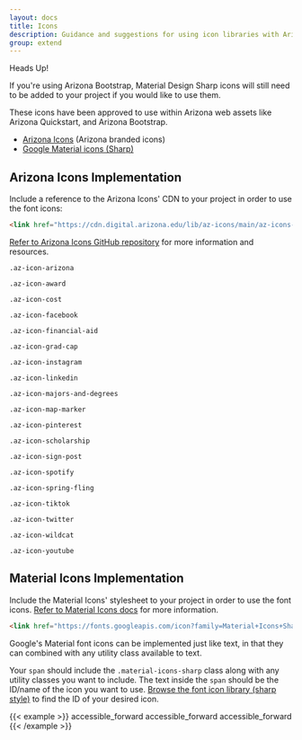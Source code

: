 ```yaml
---
layout: docs
title: Icons
description: Guidance and suggestions for using icon libraries with Arizona Bootstrap.
group: extend
---
```


<div class="alert alert-warning" role="alert">
  <p class="h4 alert-heading">Heads Up!</p>
  If you're using Arizona Bootstrap, Material Design Sharp icons will still need
  to be added to your project if you would like to use them.
</div>

These icons have been approved to use within Arizona web assets like Arizona
Quickstart, and Arizona Bootstrap.

- [Arizona Icons](https://github.com/az-digital/az-icons) (Arizona branded icons)
- [Google Material icons (Sharp)](https://material.io/resources/icons/?style=sharp)

## Arizona Icons Implementation

Include a reference to the Arizona Icons' CDN to your project in order to use the font icons:

```html
<link href="https://cdn.digital.arizona.edu/lib/az-icons/main/az-icons-styles.css rel="stylesheet">
```

[Refer to Arizona Icons GitHub repository](https://github.com/az-digital/az-icons) for more information and resources.

<div class="row">
  <div class="col-4 col-md-3 col-sm-1">
    <div class="well text-center mb-4">
      <p class="text-size-h2"><i class="az-icon-arizona"></i></p>
      <div class="small">
        <p><code class="text-blue">.az-icon-arizona</code></p>
      </div>
    </div>
  </div>
  <div class="col-4 col-md-3 col-sm-1">
    <div class="well text-center mb-4">
      <p class="text-size-h2"><i class="az-icon-award"></i></p>
      <div class="small">
        <p><code class="text-blue">.az-icon-award</code></p>
      </div>
    </div>
  </div>
  <div class="col-4 col-md-3 col-sm-1">
    <div class="well text-center mb-4">
      <p class="text-size-h2"><i class="az-icon-cost"></i></p>
      <div class="small">
        <p><code class="text-blue">.az-icon-cost</code></p>
      </div>
    </div>
  </div>
  <div class="col-4 col-md-3 col-sm-1">
    <div class="well text-center mb-4">
      <p class="text-size-h2"><i class="az-icon-facebook"></i></p>
      <div class="small">
        <p><code class="text-blue">.az-icon-facebook</code></p>
      </div>
    </div>
  </div>
  <div class="col-4 col-md-3 col-sm-1">
    <div class="well text-center mb-4">
      <p class="text-size-h2"><i class="az-icon-financial-aid"></i></p>
      <div class="small">
        <p><code class="text-blue">.az-icon-financial-aid</code></p>
      </div>
    </div>
  </div>
  <div class="col-4 col-md-3 col-sm-1">
    <div class="well text-center mb-4">
      <p class="text-size-h2"><i class="az-icon-grad-cap"></i></p>
      <div class="small">
        <p><code class="text-blue">.az-icon-grad-cap</code></p>
      </div>
    </div>
  </div>
  <div class="col-4 col-md-3 col-sm-1">
    <div class="well text-center mb-4">
      <p class="text-size-h2"><i class="az-icon-instagram"></i></p>
      <div class="small">
        <p><code class="text-blue">.az-icon-instagram</code></p>
      </div>
    </div>
  </div>
  <div class="col-4 col-md-3 col-sm-1">
    <div class="well text-center mb-4">
      <p class="text-size-h2"><i class="az-icon-linkedin"></i></p>
      <div class="small">
        <p><code class="text-blue">.az-icon-linkedin</code></p>
      </div>
    </div>
  </div>
  <div class="col-4 col-md-3 col-sm-1">
    <div class="well text-center mb-4">
      <p class="text-size-h2"><i class="az-icon-majors-and-degrees"></i></p>
      <div class="small">
        <p><code class="text-blue">.az-icon-majors-and-degrees</code></p>
      </div>
    </div>
  </div>
  <div class="col-4 col-md-3 col-sm-1">
    <div class="well text-center mb-4">
      <p class="text-size-h2"><i class="az-icon-map-marker"></i></p>
      <div class="small">
        <p><code class="text-blue">.az-icon-map-marker</code></p>
      </div>
    </div>
  </div>
  <div class="col-4 col-md-3 col-sm-1">
    <div class="well text-center mb-4">
      <p class="text-size-h2"><i class="az-icon-pinterest"></i></p>
      <div class="small">
        <p><code class="text-blue">.az-icon-pinterest</code></p>
      </div>
    </div>
  </div>
  <div class="col-4 col-md-3 col-sm-1">
    <div class="well text-center mb-4">
      <p class="text-size-h2"><i class="az-icon-scholarship"></i></p>
      <div class="small">
        <p><code class="text-blue">.az-icon-scholarship</code></p>
      </div>
    </div>
  </div>
  <div class="col-4 col-md-3 col-sm-1">
    <div class="well text-center mb-4">
      <p class="text-size-h2"><i class="az-icon-sign-post"></i></p>
      <div class="small">
        <p><code class="text-blue">.az-icon-sign-post</code></p>
      </div>
    </div>
  </div>
  <div class="col-4 col-md-3 col-sm-1">
    <div class="well text-center mb-4">
      <p class="text-size-h2"><i class="az-icon-spotify"></i></p>
      <div class="small">
        <p><code class="text-blue">.az-icon-spotify</code></p>
      </div>
    </div>
  </div>
  <div class="col-4 col-md-3 col-sm-1">
    <div class="well text-center mb-4">
      <p class="text-size-h2"><i class="az-icon-spring-fling"></i></p>
      <div class="small">
        <p><code class="text-blue">.az-icon-spring-fling</code></p>
      </div>
    </div>
  </div>
  <div class="col-4 col-md-3 col-sm-1">
    <div class="well text-center mb-4">
      <p class="text-size-h2"><i class="az-icon-tiktok"></i></p>
      <div class="small">
        <p><code class="text-blue">.az-icon-tiktok</code></p>
      </div>
    </div>
  </div>
  <div class="col-4 col-md-3 col-sm-1">
    <div class="well text-center mb-4">
      <p class="text-size-h2"><i class="az-icon-twitter"></i></p>
      <div class="small">
        <p><code class="text-blue">.az-icon-twitter</code></p>
      </div>
    </div>
  </div>
  <div class="col-4 col-md-3 col-sm-1">
    <div class="well text-center mb-4">
      <p class="text-size-h2"><i class="az-icon-wildcat"></i></p>
      <div class="small">
        <p><code class="text-blue">.az-icon-wildcat</code></p>
      </div>
    </div>
  </div>
  <div class="col-4 col-md-3 col-sm-1">
    <div class="well text-center mb-4">
      <p class="text-size-h2"><i class="az-icon-youtube"></i></p>
      <div class="small">
        <p><code class="text-blue">.az-icon-youtube</code></p>
      </div>
    </div>
  </div>
</div>

## Material Icons Implementation

Include the Material Icons' stylesheet to your project in order to use the font icons. [Refer to Material Icons docs](https://google.github.io/material-design-icons#icon-font-for-the-web) for more information.

```html
<link href="https://fonts.googleapis.com/icon?family=Material+Icons+Sharp" rel="stylesheet">
```


Google's Material font icons can be implemented just like text, in that they can combined with any utility class available to text.

Your `span` should include the `.material-icons-sharp` class along with any utility classes you want to include. The text inside the `span` should be the ID/name of the icon you want to use. [Browse the font icon library (sharp style)](https://material.io/resources/icons/?style=sharp) to find the ID of your desired icon.

{{< example >}}
<span class="material-icons-sharp text-sky display-4">accessible_forward</span>
<span class="material-icons-sharp text-azurite display-3">accessible_forward</span>
<span class="material-icons-sharp text-blue display-1">accessible_forward</span>
{{< /example >}}
